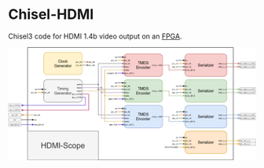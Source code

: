 # Chisel-HDMI

Chisel3 code for HDMI 1.4b video output on an [FPGA](https://simple.wikipedia.org/wiki/Field-programmable_gate_array).

![Global block scheme of the HDMI-Scope](./doc/HDMI-Scope.png)